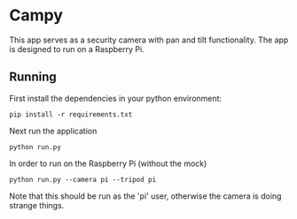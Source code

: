 # Campy

This app serves as a security camera with pan and tilt functionality.
The app is designed to run on a Raspberry Pi.

## Running

First install the dependencies in your python environment:

    pip install -r requirements.txt
    
Next run the application
    
    python run.py
    
In order to run on the Raspberry Pi (without the mock)
    
    python run.py --camera pi --tripod pi
    
Note that this should be run as the 'pi' user, otherwise the camera is doing strange things.
    
    
